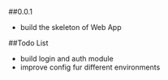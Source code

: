 ##0.0.1

* build the skeleton of Web App

##Todo List

* build login and auth module
* improve config fur different environments
